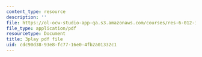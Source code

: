 ```yaml
---
content_type: resource
description: ''
file: https://ol-ocw-studio-app-qa.s3.amazonaws.com/courses/res-6-012-introduction-to-probability-spring-2018/cdc90d3893e8fc7716e04fb2a01332c1_5CHUuMZZzSY.pdf
file_type: application/pdf
resourcetype: Document
title: 3play pdf file
uid: cdc90d38-93e8-fc77-16e0-4fb2a01332c1
---
```

